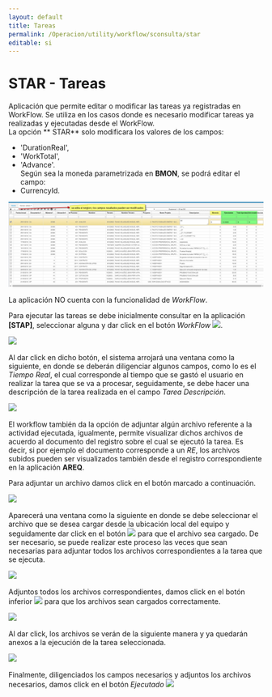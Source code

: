 ```yaml
---
layout: default
title: Tareas 
permalink: /Operacion/utility/workflow/sconsulta/star
editable: si
---
```


# STAR - Tareas  

Aplicación que permite editar o modificar las tareas ya registradas en WorkFlow. Se utiliza en los casos donde es necesario modificar tareas ya realizadas y ejecutadas desde el WorkFlow.   
La opción ** STAR**  solo modificara los valores de los campos:  
* 'DurationReal',  
* 'WorkTotal',  
* 'Advance'.  
Según sea la moneda parametrizada en **BMON**, se podrá editar el campo:  
* CurrencyId.  


![](star2.png)

La aplicación NO cuenta con la funcionalidad de _WorkFlow_.  

Para ejecutar las tareas se debe inicialmente consultar en la aplicación **[STAP]**, seleccionar alguna y dar click en el botón _WorkFlow_ ![](stap2.png).

![](stap3.png)

Al dar click en dicho botón, el sistema arrojará una ventana como la siguiente, en donde se deberán diligenciar algunos campos, como lo es el _Tiempo Real_, el cual corresponde al tiempo que se gastó el usuario en realizar la tarea que se va a procesar, seguidamente, se debe hacer una descripción de la tarea realizada en el campo _Tarea Descripción_.


![](stap4.png)

El workflow también da la opción de adjuntar algún archivo referente a la actividad ejecutada, igualmente, permite visualizar dichos archivos de acuerdo al documento del registro sobre el cual se ejecutó la tarea. Es decir, si por ejemplo el documento corresponde a un _RE_, los archivos subidos pueden ser visualizados también desde el registro correspondiente en la aplicación **AREQ**.  

Para adjuntar un archivo damos click en el botón marcado a continuación.  

![](stap5.png)

Aparecerá una ventana como la siguiente en donde se debe seleccionar el archivo que se desea cargar desde la ubicación local del equipo y seguidamente dar click en el botón ![](aceptar.png) para que el archivo sea cargado. De ser necesario, se puede realizar este proceso las veces que sean necesarias para adjuntar todos los archivos correspondientes a la tarea que se ejecuta.  

![](stap6.png)

Adjuntos todos los archivos correspondientes, damos click en el botón inferior ![](stap8.png) para que los archivos sean cargados correctamente.  

![](stap7.png)

Al dar click, los archivos se verán de la siguiente manera y ya quedarán anexos a la ejecución de la tarea seleccionada.  

![](stap9.png)

Finalmente, diligenciados los campos necesarios y adjuntos los archivos necesarios, damos click en el botón _Ejecutado_ ![](ejecutado.png)  